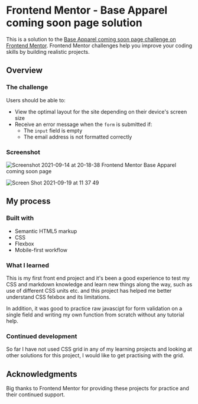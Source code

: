 # Frontend Mentor - Base Apparel coming soon page solution

This is a solution to the [Base Apparel coming soon page challenge on Frontend Mentor](https://www.frontendmentor.io/challenges/base-apparel-coming-soon-page-5d46b47f8db8a7063f9331a0). Frontend Mentor challenges help you improve your coding skills by building realistic projects.

## Overview

  ### The challenge

  Users should be able to:

  - View the optimal layout for the site depending on their device's screen size
  - Receive an error message when the `form` is submitted if:
    - The `input` field is empty
    - The email address is not formatted correctly

  ### Screenshot

  ![Screenshot 2021-09-14 at 20-18-38 Frontend Mentor Base Apparel coming soon page](https://user-images.githubusercontent.com/67024458/133924323-a923a8ec-b135-4d75-903a-2dcda53f6d6a.png)

  ![Screen Shot 2021-09-19 at 11 37 49](https://user-images.githubusercontent.com/67024458/133924442-09109bde-9317-4a28-afa0-3903fc7c2a5f.png)

## My process

### Built with

- Semantic HTML5 markup
- CSS 
- Flexbox
- Mobile-first workflow

### What I learned

This is my first front end project and it's been a good experience to test my CSS and markdown knowledge and learn new things along the way, such as use of different CSS units etc. and this project has helped me better understand CSS felxbox and its limitations. 

In addition, it was good to practice raw javascipt for form validation on a single field and writing my own function from scratch without any tutorial help.  

### Continued development

So far I have not used CSS grid in any of my learning projects and looking at other solutions for this project, I would like to get practising with the grid. 

## Acknowledgments

Big thanks to Frontend Mentor for providing these projects for practice and their continued support. 

